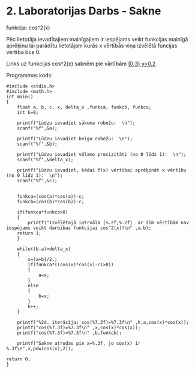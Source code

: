 # 2. Laboratorijas Darbs - Sakne

funkcija: cos^2(x)

Pēc lietotāja ievadītajiem mainīgajiem ir iespējams veikt funkcijas mainīgā aprēķinu lai parādītu lietotājam kurās x vērtībās viņa izvēlētā funcijas vērtība būs 0.

Links uz funkcijas cos^2(x) saknēm pie vārtībām [(0;3) y=0,2](https://github.com/KeveKeve4/RTR105/blob/main/Laboratorijas%20Darbi/LD_2/cos2(x)%20sakne.png)

Programmas kods:
```
#include <stdio.h>
#include <math.h>
int main()
{
	float a, b, c, x, delta_x ,funkca, funkcb, funkcx;
	int k=0;

	printf("Lūdzu ievadiet sākuma robežu:  \n");
	scanf("%f",&a);
	
	printf("Lūdzu ievadiet beigu robežu:  \n");
	scanf("%f",&b);
	
	printf("Lūdzu ievadiet vēlamo precizitāti (no 0 līdz 1):  \n");
	scanf("%f",&delta_x);
	
	printf("Lūdzu ievadiet, kādai f(x) vērtībai aprēķināt x vērtību (no 0 līdz 1):  \n");
	scanf("%f",&c);

	
	funkca=(cos(a)*cos(a))-c;
	funkcb=(cos(b)*cos(b))-c;

	if(funkca*funkcb>0)
	{
		printf("Izvēlētajā intrvāla [%.2f;%.2f]  ar šīm vērtībām nav iespējams veikt darbības funkcijai cos^2(x)!\n" ,a,b);
	return 1;
	}

	while((b-a)>delta_x)
	{
		x=(a+b)/2.;
		if(funkca*((cos(x)*cos(x)-c)>0))
		{
			a=x;
		}	
		else
		{
			b=x;
		}
		k++;
	}
	
	printf("%2d. iterācija: cos(%7.3f)=%7.3f\n" ,k,a,cos(x)*cos(x));
	printf("cos(%7.3f)=%7.3f\n" ,x,cos(x)*cos(x));
	printf("cos(%7.3f)=%7.3f\n" ,b,funkcb);

	printf("Sakne atrodas pie x=%.3f, jo cos(x) ir %.3f\n",x,pow(cos(x),2));

return 0;
}
```
